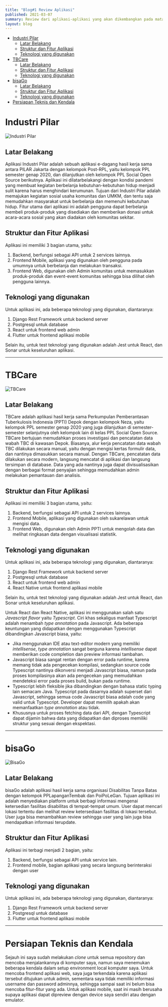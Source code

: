 ```yaml
---
title: "Blog#1 Review Aplikasi"
published: 2021-03-07
summary: Review dari aplikasi-aplikasi yang akan dikembangkan pada mata kuliah PPL A Sosial Open Source, yaitu BisaGo, Pilar Home Industry, dan TBCare.
layout: blog
---
```


<div slot="toc">

- [Industri Pilar](#industri-pilar)
  - [Latar Belakang](#latar-belakang)
  - [Struktur dan Fitur Aplikasi](#struktur-dan-fitur-aplikasi)
  - [Teknologi yang digunakan](#teknologi-yang-digunakan)
- [TBCare](#tbcare)
  - [Latar Belakang](#latar-belakang-1)
  - [Struktur dan Fitur Aplikasi](#struktur-dan-fitur-aplikasi-1)
  - [Teknologi yang digunakan](#teknologi-yang-digunakan-1)
- [bisaGo](#bisago)
  - [Latar Belakang](#latar-belakang-2)
  - [Struktur dan Fitur Aplikasi](#struktur-dan-fitur-aplikasi-2)
  - [Teknologi yang digunakan](#teknologi-yang-digunakan-2)
- [Persiapan Teknis dan Kendala](#persiapan-teknis-dan-kendala)

</div>


# Industri Pilar

![Industri Pilar](https://drive.google.com/uc?id=1aU4vSKKS1e8M4qVIRiY6I2fRwkbWWlas)

## Latar Belakang

Aplikasi Industri Pilar adalah sebuah aplikasi e-dagang hasil kerja sama antara PILAR Jakarta dengan kelompok Post-RPL, yaitu kelompok PPL semester genap 2020, dan dilanjutkan oleh kelompok PPL Social Open Source berikutnya. Aplikasi ini dilatarbelakangi dengan kondisi pandemi yang membuat kegiatan berbelanja kebutuhan-kebutuhan hidup menjadi sulit karena harus menghindari kerumunan. Tujuan dari Industri Pilar adalah memajukan kegiatan sosial usaha komunitas dan UMKM, dan tentu saja memudahkan masyarakat untuk berbelanja dan memenuhi kebutuhan hidup. Fitur utama dari aplikasi ini adalah pengguna dapat berbelanja membeli produk-produk yang disediakan dan memberikan donasi untuk acara-acara sosial yang akan diadakan oleh komunitas sekitar.

## Struktur dan Fitur Aplikasi

Aplikasi ini memiliki 3 bagian utama, yaitu:

1. Backend, berfungsi sebagai API untuk 2 services lainnya.
2. Frontend Mobile, aplikasi yang digunakan oleh pengguna pada umumnya untuk berbelanja dan melakukan transaksi.
3. Frontend Web, digunakan oleh Admin komunitas untuk memasukkan produk-produk dan event-event komunitas sehingga bisa dilihat oleh pengguna lainnya.

## Teknologi yang digunakan

Untuk aplikasi ini, ada beberapa teknologi yang digunakan, diantaranya:

1. Django Rest Framework untuk backend server
2. Postgresql untuk database
3. React untuk frontend web admin
4. Flutter untuk frontend aplikasi mobile

Selain itu, untuk test teknologi yang digunakan adalah Jest untuk React, dan Sonar untuk keseluruhan aplikasi.

---

# TBCare

![TBCare](https://drive.google.com/uc?id=1xXpyRWefPbWzvt8l0xDfO4DMLT2xCoIr)

## Latar Belakang

TBCare adalah aplikasi hasil kerja sama Perkumpulan Pemberantasan Tuberkulosis Indonesia (PPTI) Depok dengan kelompok Neza, yaitu kelompok PPL semester genap 2020 yang juga dilanjutkan di semester-semester selanjutnya oleh kelompok lain di kelas PPL Social Open Source. TBCare bertujuan memudahkan proses investigasi dan pencatatan data wabah TBC di kawasan Depok. Biasanya, alur kerja pencatatan data wabah TBC dilakukan secara manual, yaitu dengan mengisi kertas formulir data, dan nantinya dimasukkan secara manual. Dengan TBCare, pencatatan data dilakukan secara modern, langsung mencatat di aplikasi dan langsung tersimpan di database. Data yang ada nantinya juga dapat divisualisasikan dengan berbagai format penyajian sehingga memudahkan admin melakukan pemantauan dan analisis.

## Struktur dan Fitur Aplikasi

Aplikasi ini memiliki 3 bagian utama, yaitu:

1. Backend, berfungsi sebagai API untuk 2 services lainnya.
2. Frontend Mobile, aplikasi yang digunakan oleh sukarelawan untuk mengisi data.
3. Frontend Web, digunakan oleh Admin PPTI untuk mengolah data dan melihat ringkasan data dengan visualisasi statistik.

## Teknologi yang digunakan

Untuk aplikasi ini, ada beberapa teknologi yang digunakan, diantaranya:

1. Django Rest Framework untuk backend server
2. Postgresql untuk database
3. React untuk frontend web admin
4. React Native untuk frontend aplikasi mobile

Selain itu, untuk test teknologi yang digunakan adalah Jest untuk React, dan Sonar untuk keseluruhan aplikasi.

Untuk React dan React Native, aplikasi ini menggunakan salah satu *Javascript flavor* yaitu *Typescript*. Ciri khas sekaligus manfaat Typescript adalah menambah *type annotation* pada Javascript. Ada beberapa keuntungan yang didapatkan dengan menggunakan Typescript dibandingkan Javascript biasa, yaitu:

- Jika menggunakan IDE atau text-editor modern yang memiliki *intellisense*, *type annotation* sangat berguna karena *intellisense* dapat memberikan code completion dan preview informasi tambahan.
- Javascript biasa sangat rentan dengan error pada runtime, karena memang tidak ada pengecekan kompilasi, sedangkan source code Typescript nantinya dikonversi menjadi Javascript biasa, namun pada proses kompilasinya akan ada pengecekan yang memudahkan mendeteksi error pada proses build, bukan pada runtime.
- Typescript lebih fleksible jika dibandingkan dengan bahasa static typing lain semacam Java. Typescript pada dasarnya adalah superset dari Javascript, sehingga semua code Javascript biasa adalah code yang valid untuk Typescript. Developer dapat memilih apakah akan memanfaatkan *type annotation* atau tidak.
- Khususnya untuk proses fetching data dari API, dengan Typescript dapat dijamin bahwa data yang didapatkan dan diproses memiliki struktur yang sesuai dengan ekspektasi.

---

# bisaGo

![BisaGo](https://drive.google.com/uc?id=16tq02XUgFeVvTE50Tk6iVRAVyk1wdqpM)

## Latar Belakang

bisaGo adalah aplikasi hasil kerja sama organisasi Disabilitas Tanpa Batas dengan kelompok PPLapanganTembak dan PoiPoLeGan. Tujuan aplikasi ini adalah menyediakan platform untuk berbagi informasi mengenai ketersedian fasilitas disabilitas di tempat-tempat umum. User dapat mencari lokasi tertentu dan melihat review ketersediaan fasilitas di lokasi tersebut. User juga bisa menambahkan review sehingga user yang lain juga bisa mendapatkan informasi terupdate.

## Struktur dan Fitur Aplikasi

Aplikasi ini terbagi menjadi 2 bagian, yaitu:

1. Backend, berfungsi sebagai API untuk service lain.
2. Frontend mobile, bagian aplikasi yang secara langsung berinteraksi dengan user

## Teknologi yang digunakan

Untuk aplikasi ini, ada beberapa teknologi yang digunakan, diantaranya:

1. Django Rest Framework untuk backend server
2. Postgresql untuk database
3. Flutter untuk frontend aplikasi mobile

---

# Persiapan Teknis dan Kendala

Sejauh ini saya sudah melakukan *clone* untuk semua repository dan mencoba menjalankannya di komputer saya, namun saya menemukan beberapa kendala dalam setup environment local komputer saya. Untuk mencoba frontend aplikasi web, saya juga terkendala karena aplikasi tersebut ditujukan untuk admin, sementara saya tidak memiliki informasi username dan password adminnya, sehingga sampai saat ini belum bisa mencoba fitur-fitur yang ada. Untuk aplikasi mobile, saat ini masih berusaha supaya aplikasi dapat dipreview dengan device saya sendiri atau dengan emulator.